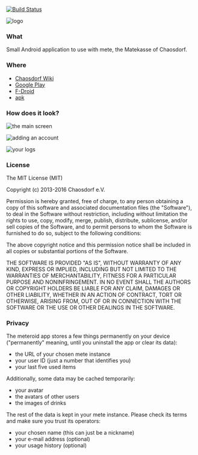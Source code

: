 [![Build Status](https://travis-ci.org/chaosdorf/meteroid.svg?branch=master)](https://travis-ci.org/chaosdorf/meteroid)

![logo](/metadata/en-US/images/featureGraphic.png)

### What
Small Android application to use with mete, the Matekasse of Chaosdorf.

### Where
* [Chaosdorf Wiki](https://wiki.chaosdorf.de/Meteroid)
* [Google Play](https://play.google.com/store/apps/details?id=de.chaosdorf.meteroid2)
* [F-Droid](https://f-droid.org/repository/browse/?fdid=de.chaosdorf.meteroid)
* [apk](https://github.com/chaosdorf/meteroid/releases/)

### How does it look?

![the main screen](/metadata/en-US/images/phoneScreenshots/1.png)

![adding an account](/metadata/en-US/images/phoneScreenshots/2.png)

![your logs](/metadata/en-US/images/phoneScreenshots/3.png)

### License
The MIT License (MIT)

Copyright (c) 2013-2016 Chaosdorf e.V.

Permission is hereby granted, free of charge, to any person obtaining a copy
of this software and associated documentation files (the "Software"), to deal
in the Software without restriction, including without limitation the rights
to use, copy, modify, merge, publish, distribute, sublicense, and/or sell
copies of the Software, and to permit persons to whom the Software is
furnished to do so, subject to the following conditions:

The above copyright notice and this permission notice shall be included in
all copies or substantial portions of the Software.

THE SOFTWARE IS PROVIDED "AS IS", WITHOUT WARRANTY OF ANY KIND, EXPRESS OR
IMPLIED, INCLUDING BUT NOT LIMITED TO THE WARRANTIES OF MERCHANTABILITY,
FITNESS FOR A PARTICULAR PURPOSE AND NONINFRINGEMENT. IN NO EVENT SHALL THE
AUTHORS OR COPYRIGHT HOLDERS BE LIABLE FOR ANY CLAIM, DAMAGES OR OTHER
LIABILITY, WHETHER IN AN ACTION OF CONTRACT, TORT OR OTHERWISE, ARISING FROM,
OUT OF OR IN CONNECTION WITH THE SOFTWARE OR THE USE OR OTHER DEALINGS IN
THE SOFTWARE.

### Privacy

The meteroid app stores a few things permanently on your device
("permanently" meaning, until you uninstall the app or clear its data):
 * the URL of your chosen mete instance
 * your user ID (just a number that identifies you)
 * your last five used items

Additionally, some data may be cached temporarily:
 * your avatar
 * the avatars of other users
 * the images of drinks

The rest of the data is kept in your mete instance. Please check its terms
and make sure you trust its operators:
 * your chosen name (this can just be a nickname)
 * your e-mail address (optional)
 * your usage history (optional)

